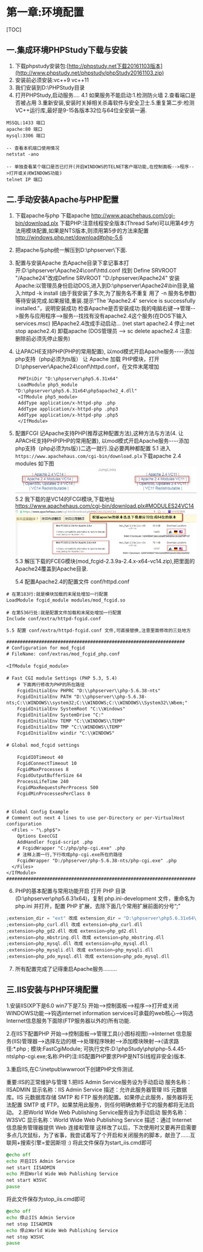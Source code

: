 # 第一章:环境配置
[TOC]

## 一.集成环境PHPStudy下载与安装
1. 下载phpstudy安装包:[http://phpstudy.net下载20161103版本](http://www.phpstudy.net/phpstudy/phpStudy20161103.zip)
2. 安装前必须安装:vc++9  vc++11
3. 我们安装到D:\PHPStudy目录
4. 打开PHPStudy,启动服务....
    4.1 如果服务不能启动:1.检测防火墙 2.查看端口是否被占用 3.重新安装,安装时关掉相关杀毒软件与安全卫士.5.重复第二步:检测VC++运行库,最好是9-15各版本32位与64位全安装一遍.
```SHELL
MSSQL:1433 端口
apache:80 端口   
mysql:3306 端口

-- 查看本机端口使用情况
netstat -ano

-- 单独查看某个端口是否已打开(开启WINDOWS的TELNET客户端功能,在控制面板-->程序-->打开或关闭WINDOWS功能)
telnet IP 端口
```

## 二.手动安装Apache与PHP配置
1. 下载apache与php
    下载apache
    http://www.apachehaus.com/cgi-bin/download.plx
    下载PHP:注意线程安全版本(Thread Safe)可以用第4步方法用模块配置,如果是NTS版本,则须用第5步的方法来配置
    http://windows.php.net/download#php-5.6

2. 把apache与php统一解压到D:\phpserver\下面.

3. 配置与安装Apache
    去Apache目录下拿记事本打开:D:\phpserver\Apache24\conf\httd.conf  找到 Define SRVROOT "/Apache24"改成Define SRVROOT "D:/phpserver/Apache24"
    安装Apache:以管理员身份启动DOS,进入到D:\phpserver\Apache24\bin目录,输入:httpd -k install (由于我安装了多次,为了服务名不重复 用了 -n 服务名参数) 等待安装完成.如果报错,重装.提示“The 'Apache2.4' service is successfully installed.”，说明安装成功
    检查Apache是否安装成功:我的电脑右键-->管理-->服务与应用程序-->服务--找找有没有apache2.4这个服务(在DOS下输入services.msc)
    把Apache2.4改成手动启动...  (net start apache2.4     停止:net  stop apache2.4)
    卸载apache   (DOS管理员 --> sc delete apache2.4  注意:删除前必须先停止服务)

4. 让APACHE支持PHP(PHP的常用配置), 以mod模式开启Apache服务----添加php支持（php必须为ts版）
    让 Apache 加载 PHP模块，打开 D:\phpserver\Apache24\conf\httpd.conf，在文件末尾增加

        PHPIniDir "D:\phpserver\php5.6.31x64"
        LoadModule php5_module "D:\phpserver\php5.6.31x64\php5apache2_4.dll"
        <IfModule php5_module>
        AddType application/x-httpd-php .php
        AddType application/x-httpd-php .php3
        AddType application/x-httpd-php .php5
        </IfModule>
5. 配置FCGI 记Apache支持PHP(推荐这种配置方法),这种方法与方法(4. 让APACHE支持PHP(PHP的常用配置), 以mod模式开启Apache服务----添加php支持（php必须为ts版）)二选一就行.没必要两种都配置
    5.1 进入`https://www.apachehaus.com/cgi-bin/download.plx`下载apache 2.4 modules 如下图
![](./_image/2018-11-05-16-43-43.jpg)
    5.2 我下载的是VC14的FCGI模块,下载地址 https://www.apachehaus.com/cgi-bin/download.plx#MODULES24VC14
![](./_image/2018-11-05-16-46-42.jpg)
    5.3 解压下载的FCEG模块(mod_fcgid-2.3.9a-2.4.x-x64-vc14.zip),把里面的Apache24覆盖到Apache目录.

   5.4 配置Apache2.4的配置文件 conf/httpd.conf 
```shell
# 在第183行:就是模块加载的末尾处增加一行配置
LoadModule fcgid_module modules/mod_fcgid.so

# 在第536行处:就是配置文件加载和末尾处增加一行配置
Include conf/extra/httpd-fcgid.conf
```
    5.5 配置 conf/extra/httpd-fcgid.conf 文件,可直接替换,注意里面修改的三处地方
```shell
##################################################################
# Configuration for mod_fcgid 
# FileName: conf/extras/mod_fcgid_php.conf

<IfModule fcgid_module>

# Fast CGI module Settings (PHP 5.3, 5.4)
	# 下面两行修改为PHP的所在路径
	FcgidInitialEnv PHPRC "D:\\phpserver\\php-5.6.38-nts"
	FcgidInitialEnv PATH "D:\\phpserver\\php-5.6.38-nts;C:\\WINDOWS\\system32;C:\\WINDOWS;C:\\WINDOWS\\System32\\Wbem;"
	FcgidInitialEnv SystemRoot "C:\\Windows"
	FcgidInitialEnv SystemDrive "C:"
	FcgidInitialEnv TEMP "C:\\WINDOWS\\TEMP"
	FcgidInitialEnv TMP "C:\\WINDOWS\\TEMP"
	FcgidInitialEnv windir "C:\\WINDOWS"

# Global mod_fcgid settings

	FcgidIOTimeout 40
	FcgidConnectTimeout 10
	FcgidMaxProcesses 8
	FcgidOutputBufferSize 64
	ProcessLifeTime 240
	FcgidMaxRequestsPerProcess 500
	FcgidMinProcessesPerClass 0


# Global Config Example
# Comment out next 4 lines to use per-Directory or per-VirtualHost configuration
  <Files ~ "\.php$">
    Options ExecCGI
    AddHandler fcgid-script .php
    # FcgidWrapper "C:/php/php-cgi.exe" .php
	# 注释上面一行,下行改成php-cgi.exe所在的路径
	FcgidWrapper "D:/phpserver/php-5.6.38-nts/php-cgi.exe" .php
  </Files>
</IfModule>
######################################################################
```


6. PHP的基本配置与常用功能开启
    打开 PHP 目录(D:\phpserver\php5.6.31x64)，复制 php.ini-development 文件，重命名为 php.ini 并打开，配置 PHP 扩展，去除下面几个常用扩展前面的分号“;”
```php
;extension_dir = "ext" 改成 extension_dir = "D:\phpserver\php5.6.31x64\ext"
;extension=php_curl.dll 改成 extension=php_curl.dll
;extension=php_gd2.dll 改成 extension=php_gd2.dll
;extension=php_mbstring.dll 改成 extension=php_mbstring.dll
;extension=php_mysql.dll 改成 extension=php_mysql.dll
;extension=php_mysqli.dll 改成 extension=php_mysqli.dll
;extension=php_pdo_mysql.dll 改成 extension=php_pdo_mysql.dll
```

7. 所有配置完成了记得重启Apache服务.........

## 三.IIS安装与PHP环境配置
1.安装IIS(XP下是6.0 win7下是7.5)
开始-->控制面板-->程序-->打开或关闭WINDOWS功能-->钩选internet information services可承载的web核心-->钩选Internet信息服务下面除(FTP服务器以外的)所有功能.

2.在IIS下配置PHP
开始-->控制面板-->管理工具(小图标视图)-->Internet 信息服务(IIS)管理器-->选择左边的根-->处理程序映射-->添加模块映射-->(请求路径:*.php ; 模块:FastCgiModule; 可执行文件:D:\phpStudy\php\php-5.4.45-nts\php-cgi.exe;名称:PHP)注:IIS配置PHP要求PHP是NTS(线程非安全)版本.

3.重启IIS,在C:\inetpub\wwwroot下创建PHP文件测试.

重要:IIS的正常维护与管理
1.把IIS Admin Service服务设为手动启动
服务名称：IISADMIN
显示名称：IIS Admin Service
描述：允许此服务器管理 IIS 元数据库。IIS 元数据库存储 SMTP 和 FTP 服务的配置。如果停止此服务，服务器将无法配置 SMTP 或 FTP。如果禁用此服务，则任何明确依赖于它的服务都将无法启动。
2.把World Wide Web Publishing Service服务设为手动启动
服务名称：W3SVC
显示名称：World Wide Web Publishing Service
描述：通过 Internet 信息服务管理器提供 Web 连接和管理
这样改了以后，下次使用时又要再开启需要多点几次鼠标，为了省事，我尝试着写了个开启和关闭服务的脚本，献丑了……互联网+搜索引擎=爱因斯坦 :)
将此文件保存为start_iis.cmd即可
```bat
@echo off
echo 开启IIS Admin Service
net start IISADMIN
echo 开启World Wide Web Publishing Service
net start W3SVC
pause
```

将此文件保存为stop_iis.cmd即可
```bat
@echo off
echo 停止IIS Admin Service
net stop IISADMIN
echo 停止World Wide Web Publishing Service
net stop W3SVC
pause
```



